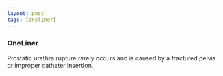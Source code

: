 ```yaml
---
layout: post
tags: [oneliner]
---
```



### OneLiner

Prostatic urethra rupture rarely occurs and is caused by a fractured pelvis or improper catheter insertion.
